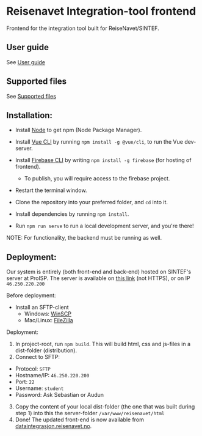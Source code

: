 # Reisenavet Integration-tool frontend
Frontend for the integration tool built for ReiseNavet/SINTEF.

## User guide

See [User guide](https://github.com/Kundestyrt-ReiseNavet/integration-tool-frontend/wiki/User-guide)

## Supported files

See [Supported files](https://github.com/Kundestyrt-ReiseNavet/integration-tool-frontend/wiki/Supported-files)

## Installation:

* Install [Node](https://nodejs.org/en/download/) to get npm (Node Package Manager).
* Install [Vue CLI](https://cli.vuejs.org/) by running `npm install -g @vue/cli`, to run the Vue dev-server.
* Install [Firebase CLI](https://firebase.google.com/docs/cli) by writing `npm install -g firebase` (for hosting of frontend).
  * To publish, you will require access to the firebase project.
  
* Restart the terminal window.

* Clone the repository into your preferred folder, and `cd` into it. 
* Install dependencies by running `npm install`.
* Run `npm run serve` to run a local development server, and you're there!

NOTE: For functionality, the backend must be running as well.

## Deployment:
Our system is entirely (both front-end and back-end) hosted on SINTEF's server at ProISP. 
The server is available on [this link](http://dataintegrasjon.reisenavet.no/) (not HTTPS), or on IP `46.250.220.200`

Before deployment:

* Install an SFTP-client
  * Windows: [WinSCP](https://winscp.net/eng/download.php)
  * Mac/Linux: [FileZilla](https://filezilla-project.org/download.php?show_all=1)

Deployment:

1. In project-root, run `npm build`. This will build html, css and js-files in a dist-folder (distribution). 
2. Connect to SFTP:
  * Protocol: `SFTP`
  * Hostname/IP: `46.250.220.200`
  * Port: `22`
  * Username: `student`
  * Password: Ask Sebastian or Audun
3. Copy the content of your local dist-folder (the one that was built during step 1) into this the server-folder `/var/www/reisenavet/html`
4. Done! The updated front-end is now available from [dataintegrasjon.reisenavet.no](http://dataintegrasjon.reisenavet.no/).


